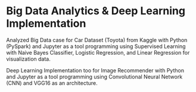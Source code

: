 # Big Data Analytics & Deep Learning Implementation
Analyzed Big Data case for Car Dataset (Toyota) from Kaggle with Python (PySpark) and Jupyter as a tool programming using Supervised Learning with Naive Bayes Classifier, Logistic Regression, and Linear Regression for visualization data.

Deep Learning Implementation too for Image Recommender with Python and Jupyter as a tool programming using Convolutional Neural Network (CNN) and VGG16 as an architecture.
